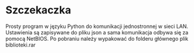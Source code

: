 # Szczekaczka
Prosty program w języku Python do komunikacji jednostronnej w sieci LAN.
Ustawienia są zapisywane do pliku json a sama komunikacja odbywa się za pomocą NetBIOS.
Po pobraniu należy wypakować do folderu głównego plik biblioteki.rar
